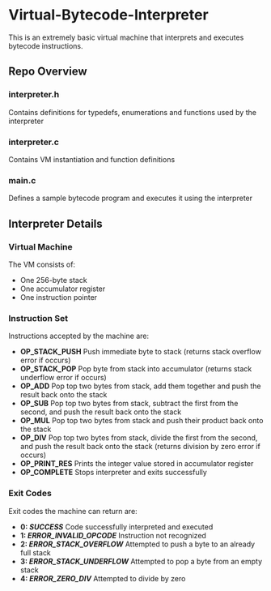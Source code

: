# Virtual-Bytecode-Interpreter
This is an extremely basic virtual machine that interprets and executes bytecode instructions.

## Repo Overview
### interpreter.h
Contains definitions for typedefs, enumerations and functions used by the interpreter
### interpreter.c
Contains VM instantiation and function definitions
### main.c
Defines a sample bytecode program and executes it using the interpreter

## Interpreter Details

### Virtual Machine
The VM consists of:
* One 256-byte stack
* One accumulator register
* One instruction pointer

### Instruction Set
Instructions accepted by the machine are:
* **OP_STACK_PUSH**    Push immediate byte to stack (returns stack overflow error if occurs)
* **OP_STACK_POP**     Pop byte from stack into accumulator (returns stack underflow error if occurs)
* **OP_ADD**           Pop top two bytes from stack, add them together and push the result back onto the stack
* **OP_SUB**           Pop top two bytes from stack, subtract the first from the second, and push the result back onto the stack
* **OP_MUL**           Pop top two bytes from stack and push their product back onto the stack
* **OP_DIV**           Pop top two bytes from stack, divide the first from the second, and push the result back onto the stack (returns division by zero error if occurs)
* **OP_PRINT_RES**     Prints the integer value stored in accumulator register
* **OP_COMPLETE**      Stops interpreter and exits successfully

### Exit Codes
Exit codes the machine can return are:
* **0: *SUCCESS***               Code successfully interpreted and executed
* **1: *ERROR_INVALID_OPCODE***  Instruction not recognized
* **2: *ERROR_STACK_OVERFLOW***  Attempted to push a byte to an already full stack
* **3: *ERROR_STACK_UNDERFLOW*** Attempted to pop a byte from an empty stack
* **4: *ERROR_ZERO_DIV***        Attempted to divide by zero
